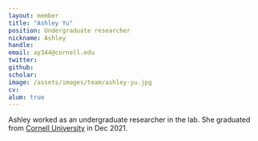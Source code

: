 ```yaml
---
layout: member
title: "Ashley Yu"
position: Undergraduate researcher
nickname: Ashley
handle: 
email: ay344@cornell.edu
twitter: 
github: 
scholar: 
image: /assets/images/team/ashley-yu.jpg
cv: 
alum: true
---
```

Ashley worked as an undergraduate researcher in the lab. She graduated from [Cornell University] in Dec 2021.

[Cornell University]: https://www.cornell.edu/
